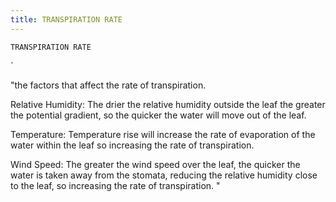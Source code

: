 ```yaml
---
title: TRANSPIRATION RATE
---
```

`TRANSPIRATION RATE`

`

"the factors that affect the rate of transpiration.

Relative Humidity:
The drier the relative humidity outside the leaf the greater the potential gradient, so the quicker the water will move out of the leaf.

Temperature:
Temperature rise will increase the rate of evaporation of the water within the leaf so increasing the rate of transpiration.

Wind Speed:
The greater the wind speed over the leaf, the quicker the water is taken away from the stomata, reducing the relative humidity close to the leaf, so increasing the rate of transpiration.
"